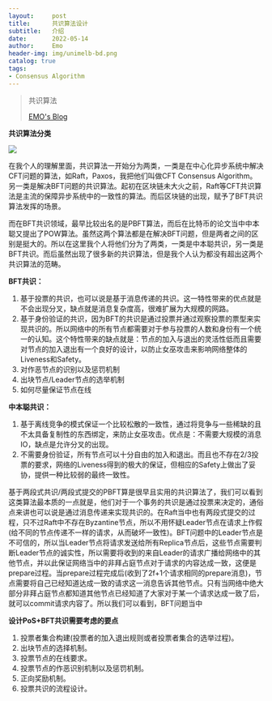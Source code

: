 ```yaml
---
layout:     post
title:      共识算法设计
subtitle:   介绍
date:       2022-05-14
author:     Emo
header-img: img/unimelb-bd.png
catalog: true
tags:
- Consensus Algorithm
---
```


> 共识算法
>
> [EMO's Blog](https://emosama.github.io/)

**共识算法分类**

<img src="{{site.url}}/img/2022-05-14-共识算法设计/Aspose.Words.52d06951-830b-4b8f-8750-2f8cc4fa0b61.001.png">

在我个人的理解里面，共识算法一开始分为两类，一类是在中心化异步系统中解决CFT问题的算法，如Raft，Paxos，我把他们叫做CFT Consensus Algorithm。另一类是解决BFT问题的共识算法。起初在区块链未大火之前，Raft等CFT共识算法是主流的保障异步系统中的一致性的算法。而后区块链的出现，赋予了BFT共识算法发挥的场景。

而在BFT共识领域，最早比较出名的是PBFT算法，而后在比特币的论文当中中本聪又提出了POW算法。虽然这两个算法都是在解决BFT问题，但是两者之间的区别是挺大的。所以在这里我个人将他们分为了两类，一类是中本聪共识，另一类是BFT共识。而后虽然出现了很多新的共识算法，但是我个人认为都没有超出这两个共识算法的范畴。

**BFT共识：**

1. 基于投票的共识，也可以说是基于消息传递的共识。这一特性带来的优点就是不会出现分叉，缺点就是消息复杂度高，很难扩展为大规模的网路。
1. 基于身份验证的共识，因为BFT的共识是通过投票并通过观察投票的票型来实现共识的。所以网络中的所有节点都需要对于参与投票的人数和身份有一个统一的认知。这个特性带来的缺点就是：节点的加入与退出的灵活性低而且需要对节点的加入退出有一个良好的设计，以防止女巫攻击来影响网络整体的Liveness和Safety。
1. 对作恶节点的识别以及惩罚机制
1. 出块节点/Leader节点的选举机制
1. 如何尽量保证节点在线

**中本聪共识：**

1. 基于离线竞争的模式保证一个比较松散的一致性，通过将竞争与一些稀缺的且不太具备复制性的东西绑定，来防止女巫攻击。优点是：不需要大规模的消息IO，缺点是允许分叉的出现。
1. 不需要身份验证，所有节点可以十分自由的加入和退出。而且也不存在2/3投票的要求，网络的Liveness得到的极大的保证，但相应的Safety上做出了妥协，提供一种比较弱的最终一致性。


基于两段式共识/两段式提交的PBFT算是很早且实用的共识算法了，我们可以看到这类算法最本质的一点就是，他们对于一个事务的共识是通过投票来决定的，通俗点来讲也可以说是通过消息传递来实现共识的。在Raft当中也有两段式提交的过程，只不过Raft中不存在Byzantine节点，所以不用怀疑Leader节点在请求上作假(给不同的节点传递不一样的请求，从而破坏一致性)。BFT问题中的Leader节点是不可信的，所以当Leader节点将请求发送给所有Replica节点后，这些节点需要判断Leader节点的诚实性，所以需要将收到的来自Leader的请求广播给网络中的其他节点，并以此保证网络当中的非拜占庭节点对于请求的内容达成一致，这便是prepare过程。当prepare过程完成后(收到了2f+1个请求相同的prepare消息)，节点需要将自己已经知道达成一致的请求这一消息告诉其他节点。只有当网络中绝大部分非拜占庭节点都知道其他节点已经知道了大家对于某一个请求达成一致了后，就可以commit请求内容了。所以我们可以看到，BFT问题当中

**设计PoS+BFT共识需要考虑的要点**

1. 投票者集合构建(投票者的加入退出规则或者投票者集合的选举过程)。
1. 出块节点的选择机制。
1. 投票节点的在线要求。
1. 投票节点的作恶识别机制以及惩罚机制。
1. 正向奖励机制。
1. 投票共识的流程设计。

